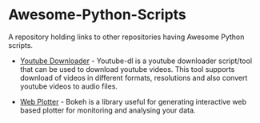 # Awesome-Python-Scripts
A repository holding links to other repositories having Awesome Python scripts.

- [Youtube Downloader](https://github.com/rg3/youtube-dl) - Youtube-dl is a youtube downloader script/tool that can be used to download youtube videos. This tool supports download of videos in different formats, resolutions and also convert youtube videos to audio files.

- [Web Plotter](https://github.com/bokeh/bokeh) - Bokeh is a library useful for generating interactive web based plotter for monitoring and analysing your data.
